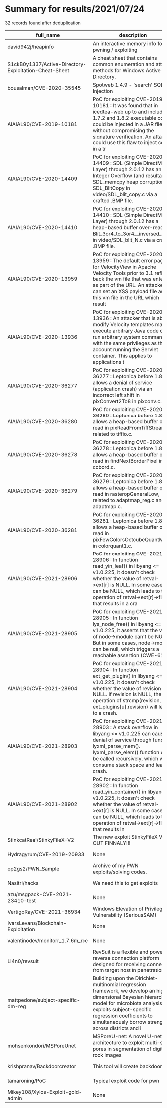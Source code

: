 
# Summary for results/2021/07/24
    
32 records found after deduplication

| full_name | description | html_url | matched_list | matched_count | pushed_at | size | stargazers_count | language | forks_count |
|-------------------------------------------------------|------------------------------------------------------------------------------------------------------------------------------------------------------------------------------------------------------------------------------------------------------------------|--------------------------------------------------------------------------|--------------------------------------------------------------------|-----------------|---------------------------|--------|--------------------|------------|---------------|
| david942j/heapinfo | An interactive memory info for pwning / exploiting | https://github.com/david942j/heapinfo | ['exploit'] | 1 | 2021-07-24 14:22:23+00:00 | 14248 | 88 | Ruby | 11 |
| S1ckB0y1337/Active-Directory-Exploitation-Cheat-Sheet | A cheat sheet that contains common enumeration and attack methods for Windows Active Directory. | https://github.com/S1ckB0y1337/Active-Directory-Exploitation-Cheat-Sheet | ['exploit'] | 1 | 2021-07-24 22:17:39+00:00 | 3615 | 2041 | | 482 |
| bousalman/CVE-2020-35545 | Spotweb 1.4.9 - 'search' SQL Injection | https://github.com/bousalman/CVE-2020-35545 | ['cve-2'] | 1 | 2021-07-24 18:13:10+00:00 | 2 | 0 | Python | 0 |
| AlAIAL90/CVE-2019-10181 | PoC for exploiting CVE-2019-10181 : It was found that in icedtea-web up to and including 1.7.2 and 1.8.2 executable code could be injected in a JAR file without compromising the signature verification. An attacker could use this flaw to inject code in a tr | https://github.com/AlAIAL90/CVE-2019-10181 | ['attack poc', 'cve poc', 'cve-2', 'exploit'] | 4 | 2021-07-24 12:34:00+00:00 | 1935 | 0 | Shell | 0 |
| AlAIAL90/CVE-2020-14409 | PoC for exploiting CVE-2020-14409 : SDL (Simple DirectMedia Layer) through 2.0.12 has an Integer Overflow (and resultant SDL_memcpy heap corruption) in SDL_BlitCopy in video/SDL_blit_copy.c via a crafted .BMP file. | https://github.com/AlAIAL90/CVE-2020-14409 | ['cve poc', 'cve-2', 'exploit', 'heap overflow'] | 4 | 2021-07-24 12:33:53+00:00 | 1935 | 0 | Shell | 0 |
| AlAIAL90/CVE-2020-14410 | PoC for exploiting CVE-2020-14410 : SDL (Simple DirectMedia Layer) through 2.0.12 has a heap-based buffer over-read in Blit_3or4_to_3or4__inversed_rgb in video/SDL_blit_N.c via a crafted .BMP file. | https://github.com/AlAIAL90/CVE-2020-14410 | ['cve poc', 'cve-2', 'exploit'] | 3 | 2021-07-24 12:33:47+00:00 | 1935 | 0 | Shell | 0 |
| AlAIAL90/CVE-2020-13959 | PoC for exploiting CVE-2020-13959 : The default error page for VelocityView in Apache Velocity Tools prior to 3.1 reflects back the vm file that was entered as part of the URL. An attacker can set an XSS payload file as this vm file in the URL which result | https://github.com/AlAIAL90/CVE-2020-13959 | ['attack poc', 'cve poc', 'cve-2', 'exploit', 'vulnerability poc'] | 5 | 2021-07-24 12:33:41+00:00 | 1935 | 0 | Shell | 0 |
| AlAIAL90/CVE-2020-13936 | PoC for exploiting CVE-2020-13936 : An attacker that is able to modify Velocity templates may execute arbitrary Java code or run arbitrary system commands with the same privileges as the account running the Servlet container. This applies to applications t | https://github.com/AlAIAL90/CVE-2020-13936 | ['attack poc', 'cve poc', 'cve-2', 'exploit'] | 4 | 2021-07-24 12:33:36+00:00 | 1935 | 0 | Shell | 0 |
| AlAIAL90/CVE-2020-36277 | PoC for exploiting CVE-2020-36277 : Leptonica before 1.80.0 allows a denial of service (application crash) via an incorrect left shift in pixConvert2To8 in pixconv.c. | https://github.com/AlAIAL90/CVE-2020-36277 | ['cve poc', 'cve-2', 'exploit'] | 3 | 2021-07-24 12:33:30+00:00 | 1935 | 0 | Shell | 0 |
| AlAIAL90/CVE-2020-36280 | PoC for exploiting CVE-2020-36280 : Leptonica before 1.80.0 allows a heap-based buffer over-read in pixReadFromTiffStream, related to tiffio.c. | https://github.com/AlAIAL90/CVE-2020-36280 | ['cve poc', 'cve-2', 'exploit'] | 3 | 2021-07-24 12:33:24+00:00 | 1935 | 0 | Shell | 0 |
| AlAIAL90/CVE-2020-36278 | PoC for exploiting CVE-2020-36278 : Leptonica before 1.80.0 allows a heap-based buffer over-read in findNextBorderPixel in ccbord.c. | https://github.com/AlAIAL90/CVE-2020-36278 | ['cve poc', 'cve-2', 'exploit'] | 3 | 2021-07-24 12:33:18+00:00 | 1935 | 0 | Shell | 0 |
| AlAIAL90/CVE-2020-36279 | PoC for exploiting CVE-2020-36279 : Leptonica before 1.80.0 allows a heap-based buffer over-read in rasteropGeneralLow, related to adaptmap_reg.c and adaptmap.c. | https://github.com/AlAIAL90/CVE-2020-36279 | ['cve poc', 'cve-2', 'exploit'] | 3 | 2021-07-24 12:33:12+00:00 | 1935 | 0 | Shell | 0 |
| AlAIAL90/CVE-2020-36281 | PoC for exploiting CVE-2020-36281 : Leptonica before 1.80.0 allows a heap-based buffer over-read in pixFewColorsOctcubeQuantMixed in colorquant1.c. | https://github.com/AlAIAL90/CVE-2020-36281 | ['cve poc', 'cve-2', 'exploit'] | 3 | 2021-07-24 12:33:06+00:00 | 1935 | 0 | Shell | 0 |
| AlAIAL90/CVE-2021-28906 | PoC for exploiting CVE-2021-28906 : In function read_yin_leaf() in libyang <= v1.0.225, it doesn't check whether the value of retval->ext[r] is NULL. In some cases, it can be NULL, which leads to the operation of retval->ext[r]->flags that results in a cra | https://github.com/AlAIAL90/CVE-2021-28906 | ['cve poc', 'cve-2', 'exploit'] | 3 | 2021-07-24 12:33:00+00:00 | 1935 | 0 | Shell | 0 |
| AlAIAL90/CVE-2021-28905 | PoC for exploiting CVE-2021-28905 : In function lys_node_free() in libyang <= v1.0.225, it asserts that the value of node->module can't be NULL. But in some cases, node->module can be null, which triggers a reachable assertion (CWE-617). | https://github.com/AlAIAL90/CVE-2021-28905 | ['cve poc', 'cve-2', 'exploit'] | 3 | 2021-07-24 12:32:54+00:00 | 1935 | 0 | Shell | 0 |
| AlAIAL90/CVE-2021-28904 | PoC for exploiting CVE-2021-28904 : In function ext_get_plugin() in libyang <= v1.0.225, it doesn't check whether the value of revision is NULL. If revision is NULL, the operation of strcmp(revision, ext_plugins[u].revision) will lead to a crash. | https://github.com/AlAIAL90/CVE-2021-28904 | ['cve poc', 'cve-2', 'exploit'] | 3 | 2021-07-24 12:32:48+00:00 | 1935 | 0 | Shell | 0 |
| AlAIAL90/CVE-2021-28903 | PoC for exploiting CVE-2021-28903 : A stack overflow in libyang <= v1.0.225 can cause a denial of service through function lyxml_parse_mem(). lyxml_parse_elem() function will be called recursively, which will consume stack space and lead to crash. | https://github.com/AlAIAL90/CVE-2021-28903 | ['cve poc', 'cve-2', 'exploit'] | 3 | 2021-07-24 12:32:41+00:00 | 1935 | 1 | Shell | 0 |
| AlAIAL90/CVE-2021-28902 | PoC for exploiting CVE-2021-28902 : In function read_yin_container() in libyang <= v1.0.225, it doesn't check whether the value of retval->ext[r] is NULL. In some cases, it can be NULL, which leads to the operation of retval->ext[r]->flags that results in | https://github.com/AlAIAL90/CVE-2021-28902 | ['cve poc', 'cve-2', 'exploit'] | 3 | 2021-07-24 12:32:35+00:00 | 1935 | 0 | Shell | 0 |
| StinkcatReal/StinkyFileX-V2 | The new exploit StinkyFileX V2 IS OUT FINNALY!!! | https://github.com/StinkcatReal/StinkyFileX-V2 | ['exploit'] | 1 | 2021-07-24 12:31:22+00:00 | 200 | 0 | sed | 0 |
| Hydragyrum/CVE-2019-20933 | None | https://github.com/Hydragyrum/CVE-2019-20933 | ['cve-2'] | 1 | 2021-07-24 11:17:34+00:00 | 3 | 0 | Python | 0 |
| op2gs2/PWN_Sample | Archive of my PWN exploits/solving codes. | https://github.com/op2gs2/PWN_Sample | ['exploit'] | 1 | 2021-07-24 04:40:37+00:00 | 10 | 0 | C | 0 |
| Nasitri/hacks | We need this to get exploits | https://github.com/Nasitri/hacks | ['exploit'] | 1 | 2021-07-24 04:31:35+00:00 | 0 | 0 | | 0 |
| azu/msgpack-CVE-2021-23410-test | None | https://github.com/azu/msgpack-CVE-2021-23410-test | ['cve-2'] | 1 | 2021-07-24 01:19:04+00:00 | 5 | 1 | JavaScript | 0 |
| VertigoRay/CVE-2021-36934 | Windows Elevation of Privilege Vulnerability (SeriousSAM) | https://github.com/VertigoRay/CVE-2021-36934 | ['cve-2'] | 1 | 2021-07-24 12:03:28+00:00 | 11 | 1 | PowerShell | 0 |
| IvarsLevans/Blockchain-Exploitation | None | https://github.com/IvarsLevans/Blockchain-Exploitation | ['exploit'] | 1 | 2021-07-24 20:51:26+00:00 | 458 | 0 | Solidity | 0 |
| valentinodev/monitorr_1.7.6m_rce | None | https://github.com/valentinodev/monitorr_1.7.6m_rce | ['rce'] | 1 | 2021-07-24 23:21:03+00:00 | 41 | 0 | Python | 0 |
| Li4n0/revsuit | RevSuit is a flexible and powerful reverse connection platform designed for receiving connection from target host in penetration. | https://github.com/Li4n0/revsuit | ['rce'] | 1 | 2021-07-24 15:21:38+00:00 | 9189 | 106 | Go | 8 |
| mattpedone/subject-specific-dm-reg | Building upon the Dirichlet-multinomial regression framework, we develop an high-dimensional Bayesian hierarchical model for microbiota analysis that exploits subject-specific regression coefficients to simultaneously borrow strength across districts and i | https://github.com/mattpedone/subject-specific-dm-reg | ['exploit'] | 1 | 2021-07-24 10:20:28+00:00 | 6013 | 0 | C++ | 0 |
| mohsenkondori/MSPoreUnet | MSPoreU-net: A novel U-net architecture to exploit multi-scale pores in segmentation of digital rock images | https://github.com/mohsenkondori/MSPoreUnet | ['exploit'] | 1 | 2021-07-24 16:42:05+00:00 | 27 | 0 | Python | 1 |
| krishpranav/Backdoorcreator | This tool will create backdoor | https://github.com/krishpranav/Backdoorcreator | ['exploit'] | 1 | 2021-07-24 13:07:58+00:00 | 112 | 18 | Python | 11 |
| tamaroning/PoC | Typical exploit code for pwn | https://github.com/tamaroning/PoC | ['exploit'] | 1 | 2021-07-24 05:47:49+00:00 | 914 | 0 | Python | 0 |
| Mikey108/Xylos-Exploit-gold-admin | None | https://github.com/Mikey108/Xylos-Exploit-gold-admin | ['exploit'] | 1 | 2021-07-24 22:57:38+00:00 | 1 | 0 | | 0 |
